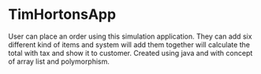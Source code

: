 # TimHortonsApp
User can place an order using this simulation application. They can add six different kind of items and system will add them together will calculate the total with tax and show it to customer. Created using java and with concept of array list and polymorphism.
